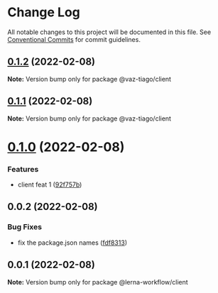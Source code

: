 # Change Log

All notable changes to this project will be documented in this file.
See [Conventional Commits](https://conventionalcommits.org) for commit guidelines.

## [0.1.2](https://github.com/vaz-tiago/lerna-workflow/compare/@vaz-tiago/client@0.1.1...@vaz-tiago/client@0.1.2) (2022-02-08)

**Note:** Version bump only for package @vaz-tiago/client





## [0.1.1](https://github.com/vaz-tiago/lerna-workflow/compare/@vaz-tiago/client@0.1.0...@vaz-tiago/client@0.1.1) (2022-02-08)

**Note:** Version bump only for package @vaz-tiago/client





# [0.1.0](https://github.com/vaz-tiago/lerna-workflow/compare/@vaz-tiago/client@0.0.2...@vaz-tiago/client@0.1.0) (2022-02-08)


### Features

* client feat 1 ([92f757b](https://github.com/vaz-tiago/lerna-workflow/commit/92f757b67d5f24543d1e7393ab89654610fafb6c))





## 0.0.2 (2022-02-08)


### Bug Fixes

* fix the package.json names ([fdf8313](https://github.com/vaz-tiago/lerna-workflow/commit/fdf83135e12a26776132a7ed0c838b8ec347da10))





## 0.0.1 (2022-02-08)

**Note:** Version bump only for package @lerna-workflow/client
